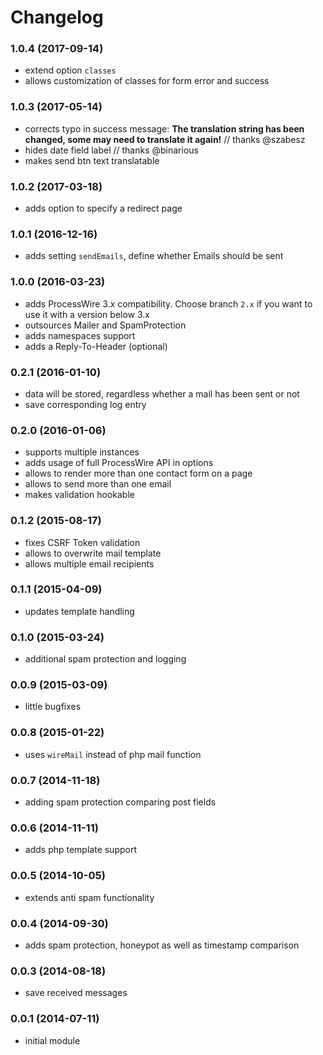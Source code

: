 # Changelog

### 1.0.4 (2017-09-14)

- extend option `classes`
- allows customization of classes for form error and success

### 1.0.3 (2017-05-14)

- corrects typo in success message: **The translation string has been changed, some may need to translate it again!** // thanks @szabesz
- hides date field label // thanks @binarious
- makes send btn text translatable

### 1.0.2 (2017-03-18)

- adds option to specify a redirect page

### 1.0.1 (2016-12-16)

- adds setting `sendEmails`, define whether Emails should be sent

### 1.0.0 (2016-03-23)

- adds ProcessWire 3.x compatibility. Choose branch `2.x` if you want to use it with a version below 3.x
- outsources Mailer and SpamProtection
- adds namespaces support
- adds a Reply-To-Header (optional)

### 0.2.1 (2016-01-10)

- data will be stored, regardless whether a mail has been sent or not
- save corresponding log entry

### 0.2.0 (2016-01-06)

- supports multiple instances
- adds usage of full ProcessWire API in options
- allows to render more than one contact form on a page
- allows to send more than one email
- makes validation hookable

### 0.1.2 (2015-08-17)

- fixes CSRF Token validation
- allows to overwrite mail template
- allows multiple email recipients

### 0.1.1 (2015-04-09)

- updates template handling

### 0.1.0 (2015-03-24)

- additional spam protection and logging

### 0.0.9 (2015-03-09)

- little bugfixes

### 0.0.8 (2015-01-22)

- uses `wireMail` instead of php mail function

### 0.0.7 (2014-11-18)

- adding spam protection comparing post fields

### 0.0.6 (2014-11-11)

- adds php template support

### 0.0.5 (2014-10-05)

- extends anti spam functionality

### 0.0.4 (2014-09-30)

- adds spam protection, honeypot as well as timestamp comparison

### 0.0.3 (2014-08-18)

- save received messages

### 0.0.1 (2014-07-11)

- initial module

